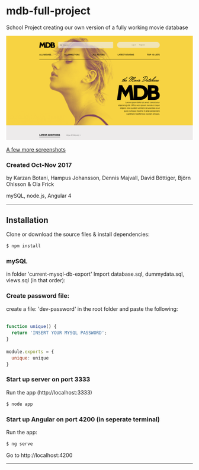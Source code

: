 # mdb-full-project
School Project creating our own version of a fully working movie database

![](https://github.com/OlaJFrick/mdb-full-project/blob/master/src/assets/images/screenshots/screenshot-1.png)

[A few more screenshots](https://github.com/OlaJFrick/mdb-full-project/tree/master/src/assets/images/screenshots)

### Created Oct-Nov 2017
by Karzan Botani, Hampus Johansson, Dennis Majvall, David Böttiger, Björn Ohlsson & Ola Frick

mySQL, node.js, Angular 4

---------------

## Installation

Clone or download the source files & install dependencies:

```sh
$ npm install
```

### mySQL

in folder 'current-mysql-db-export' Import database.sql, dummydata.sql, views.sql (in that order):


### Create password file:

create a file: 'dev-password' in the root folder and paste the following:

```js

function unique() {
  return 'INSERT YOUR MYSQL PASSWORD';
}

module.exports = {
  unique: unique
}
```


### Start up server on port 3333

Run the app (http://localhost:3333)

```sh
$ node app
```

### Start up Angular on port 4200 (in seperate terminal)

Run the app:

```sh
$ ng serve
```

Go to http://localhost:4200

----------------
